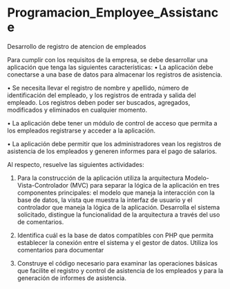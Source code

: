 # Programacion_Employee_Assistance
Desarrollo de registro de atencion de empleados

Para cumplir con los requisitos de la empresa, se debe desarrollar una aplicación que tenga las
siguientes características:
• La aplicación debe conectarse a una base de datos para almacenar los registros de asistencia.

• Se necesita llevar el registro de nombre y apellido, número de identificación del empleado, y
los registros de entrada y salida del empleado. Los registros deben poder ser buscados,
agregados, modificados y eliminados en cualquier momento.

• La aplicación debe tener un módulo de control de acceso que permita a los empleados
registrarse y acceder a la aplicación.

• La aplicación debe permitir que los administradores vean los registros de asistencia de los
empleados y generen informes para el pago de salarios.

Al respecto, resuelve las siguientes actividades:

1. Para la construcción de la aplicación utiliza la arquitectura Modelo-Vista-Controlador (MVC)
para separar la lógica de la aplicación en tres componentes principales: el modelo que maneja
la interacción con la base de datos, la vista que muestra la interfaz de usuario y el controlador
que maneja la lógica de la aplicación. Desarrolla el sistema solicitado, distingue la
funcionalidad de la arquitectura a través del uso de comentarios.

2. Identifica cuál es la base de datos compatibles con PHP que permita establecer la conexión
entre el sistema y el gestor de datos. Utiliza los comentarios para documentar

3. Construye el código necesario para examinar las operaciones básicas que facilite el registro
y control de asistencia de los empleados y para la generación de informes de asistencia.
